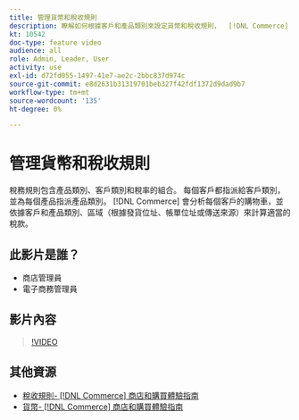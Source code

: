 ```yaml
---
title: 管理貨幣和稅收規則
description: 瞭解如何根據客戶和產品類別來設定貨幣和稅收規則，  [!DNL Commerce]  以計算適當的稅收。
kt: 10542
doc-type: feature video
audience: all
role: Admin, Leader, User
activity: use
exl-id: d72fd055-1497-41e7-ae2c-2bbc837d974c
source-git-commit: e8d2631b31319701beb327f42fdf1372d9dad9b7
workflow-type: tm+mt
source-wordcount: '135'
ht-degree: 0%

---
```


# 管理貨幣和稅收規則

稅務規則包含產品類別、客戶類別和稅率的組合。 每個客戶都指派給客戶類別，並為每個產品指派產品類別。 [!DNL Commerce] 會分析每個客戶的購物車，並依據客戶和產品類別、區域（根據發貨位址、帳單位址或傳送來源）來計算適當的稅款。

## 此影片是誰？

- 商店管理員
- 電子商務管理員

## 影片內容

>[!VIDEO](https://video.tv.adobe.com/v/343657?quality=12&learn=on)

## 其他資源

- [稅收規則-  [!DNL Commerce]  商店和購買體驗指南](https://experienceleague.adobe.com/docs/commerce-admin/stores-sales/site-store/taxes/tax-rules.html)
- [貨幣-  [!DNL Commerce]  商店和購買體驗指南](https://experienceleague.adobe.com/docs/commerce-admin/stores-sales/site-store/currency/currency.html)

